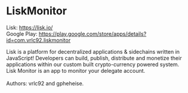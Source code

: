 # LiskMonitor

Lisk: https://lisk.io/
<br />
Google Play: https://play.google.com/store/apps/details?id=com.vrlc92.liskmonitor

Lisk is a platform for decentralized applications & sidechains written in JavaScript! Developers can build, publish, distribute and monetize their applications within our custom built crypto-currency powered system.
<br />
Lisk Monitor is an app to monitor your delegate account.
<br />
<br />
Authors: vrlc92 and gpheheise.
